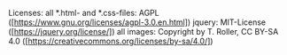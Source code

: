 Licenses:
all *.html- and *.css-files: AGPL ([https://www.gnu.org/licenses/agpl-3.0.en.html])
jquery: MIT-License ([https://jquery.org/license/])
all images: Copyright by T. Roller, CC BY-SA 4.0 ([https://creativecommons.org/licenses/by-sa/4.0/])
